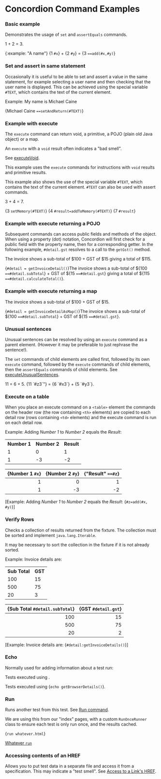 # Concordion Command Examples

### Basic example

Demonstrates the usage of `set` and `assertEquals` commands.

<div class="example">
<span concordion:set="#x">1</span> + <span concordion:set="#y">2</span> = <span concordion:assertEquals="add(#x, #y)">3</span>.
</div>

<!--
{#x=}1{} + {#y=}2{} = {add(#x,#y)==}3{}
{.set #x}1{} + {.set #y}2{} = {.is add(#x,#y)}3{}
{.set #x="1"} + {.set #y="2"} = {.is add(#x,#y)=="3"}
-->

{:example: "A name"}
{1 `#x`} + {2 `#y`} = {3 `==add(#x,#y)`}

### Set and assert in same statement

Occasionally it is useful to be able to set and assert a value in the same statement, for example selecting a user name and then checking that the user name is displayed.
This can be achieved using the special variable `#TEXT`, which contains the text of the current element.

<div class="example">
Example: My name is <span concordion:assertEquals="setAndReturn(#TEXT)">Michael Caine</span>

{Michael Caine `==setAndReturn(#TEXT)`}
</div>

### Example with execute

The `execute` command can return void, a primitive, a POJO (plain old Java object) or a map.

An `execute` with a `void` result often indicates a "bad smell".

See [executeVoid](http://concordion.org/Tutorial.html#executeVoid).

This example uses the `execute` commands for instructions with `void` results and primitive results.

This example also shows the use of the special variable `#TEXT`, which contains the text of the current element.
`#TEXT` can also be used with assert commands.

<div class="example">
<span concordion:execute="setMemory(#TEXT)">3</span> +
<span concordion:execute="#result = addToMemory(#TEXT)">4</span> =
<span concordion:assertEquals="#result">7</span>.

{3 `setMemory(#TEXT)`}
{4 `#result=addToMemory(#TEXT)`}
{7 `#result`}
</div>

### Example with execute returning a POJO

Subsequent commands can access public fields and methods of the object. When using a property (dot) notation,
Concordion will first check for a public field with the property name, then for a corresponding getter.
In the following example, `#detail.gst` resolves to a call to the `getGst()` method.

<div class="example">
<span concordion:execute="#detail = getInvoiceDetail()"/>The invoice shows a sub-total of
$<span concordion:assertEquals="#detail.subTotal">100</span> + GST of
$<span concordion:assertEquals="#detail.gst">15</span> giving a total of
$<span concordion:assertEquals="#detail.calculateTotal()">115</span>.

{`#detail = getInvoiceDetail()`}The invoice shows a sub-total of
${100 `==#detail.subTotal`} + GST of
${15 `==#detail.gst`} giving a total of
${115 `==#detail.calculateTotal()`}.
</div>

### Example with execute returning a map

<div class="example">
<span concordion:execute="#detail = getInvoiceDetailAsMap()"/>The invoice shows a sub-total of
$<span concordion:assertEquals="#detail.subTotal">100</span> + GST of
$<span concordion:assertEquals="#detail.gst">15</span>.

{`#detail = getInvoiceDetailAsMap()`}The invoice shows a sub-total of
${100 `==#detail.subTotal`} + GST of
${15 `==#detail.gst`}.
</div>

### Unusual sentences

Unusual sentences can be resolved by using an `execute` command as a parent element.
(However it may be preferable to just rephrase the sentence!).

The `set` commands of child elements are called first,
followed by its own `execute` command,
followed by the `execute` commands of child elements,
then the `assertEquals` commands of child elements.
See [executeUnusualSentences](http://concordion.org/Tutorial.html#executeUnusualSentences).

<div class="example">
<span concordion:execute="#z3=add(#x3,#y3)">
<span concordion:assertEquals="#z3">11</span> = <span concordion:set="#x3">6</span> + <span concordion:set="#y3">5</span>.
</span>

<span concordion:execute="#z3=add(#x3,#y3)">
{11 `#z3`"} = {6 `#x3`} + {5 `#y3`}.
</span>

</div>

### Execute on a table

When you place an execute command on a `<table>` element the commands on the header row
(the row containing `<th>` elements) are copied to each detail row (rows containing `<td>` elements)
and the execute  command is run on each detail row.

<div class="example">
<p>Example: Adding <i>Number 1</i> to <i>Number 2</i> equals the <i>Result</i>:</p>
<table concordion:execute="#z=add(#x,#y)">
<tr><th concordion:set="#x">Number 1</th><th concordion:set="#y">Number 2</th><th concordion:assertEquals="#z">Result</th></tr>
<tr><td>1</td><td>0</td><td>1</td></tr>
<tr><td>1</td><td>-3</td><td>-2</td></tr>
</table>
</div>

| {Number 1 `#x`} | {Number 2 `#y`} | {"Result" `==#z`} |
| --------------: | --------------: | -------------: |
|               1 |               0 |              1 |
|               1 |              -3 |             -2 |
[Example: Adding _Number 1_ to _Number 2_ equals the _Result_: {`#z=add(#x, #y)`}]

### Verify Rows

Checks a collection of results returned from the fixture.
The collection must be sorted and implement `java.lang.Iterable`.

It may be necessary to sort the collection in the fixture if it is not already sorted.

<div class="example">
<p>Example: Invoice details are:</p>
<table concordion:verifyRows="#detail : getInvoiceDetails()">
<tr><th concordion:assertEquals="#detail.subTotal">Sub Total</th><th concordion:assertEquals="#detail.gst">GST</th></tr>
<tr><td>100</td><td>15</td></tr>
<tr><td>500</td><td>75</td></tr>
<tr><td>20</td><td>3</td></tr>
</table>
</div>

| {Sub Total `#detail.subTotal`} | {GST `#detail.gst`} |
| ------------------------------: | -------------------: |
|                             100 |                   15 |
|                             500 |                   75 |
|                              20 |                    2 |
[Example: Invoice details are: {`#detail:getInvoiceDetails()`}]

### Echo

Normally used for adding information about a test run:

<div class="example">
Tests executed using <span concordion:echo="getBrowserDetails()"></span>.

Tests executed using {`echo getBrowserDetails()`}.
</div>

### Run

Runs another test from this test. See [Run command](http://concordion.org/dist/1.3.1/test-output/concordion/spec/concordion/command/run/Run.html).

We are using this from our "index" pages, with a custom `RunOnceRunner` class
to ensure each test is only run once, and the results cached.

<!-- <a concordion:run="concordion" href="whatever.html">Whatever</a> -->

{`run whatever.html`}

[Whatever `run`](whatever.html)

### Accessing contents of an HREF

Allows you to put test data in a separate file and access it from a specification.
This may indicate a "test smell".
See [Access to a Link's HREF](http://concordion.org/dist/1.3.1/test-output/concordion/spec/concordion/command/execute/AccessToLinkHref.html).
